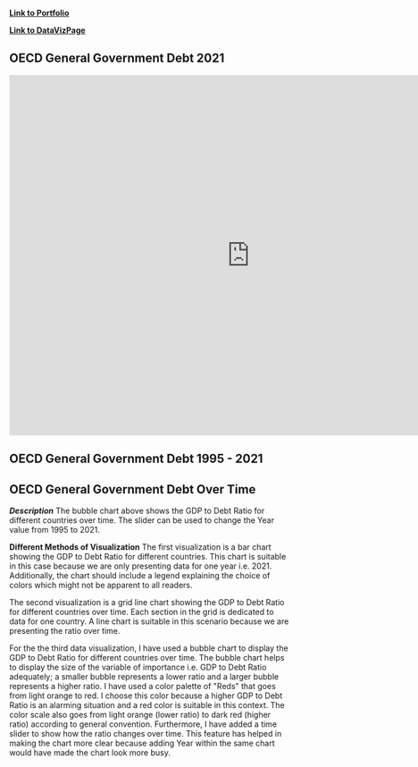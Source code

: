 [**Link to Portfolio**](https://mahrukh-k.github.io/Portfolio/)

[**Link to DataVizPage**](https://mahrukh-k.github.io/Portfolio/dataviz2.html)

## OECD General Government Debt 2021

<iframe src="https://data.oecd.org/chart/6S5r" width="860" height="645" style="border: 0" mozallowfullscreen="true" webkitallowfullscreen="true" allowfullscreen="true"><a href="https://data.oecd.org/chart/6S5r" target="_blank">OECD Chart: General government debt, Total, % of GDP, Annual, 2021</a></iframe>

## OECD General Government Debt 1995 - 2021

<div class="flourish-embed flourish-chart" data-src="visualisation/11701494"><script src="https://public.flourish.studio/resources/embed.js"></script></div>

## OECD General Government Debt Over Time

<div class="flourish-embed flourish-scatter" data-src="visualisation/11702433"><script src="https://public.flourish.studio/resources/embed.js"></script></div>

_**Description**_
The bubble chart above shows the GDP to Debt Ratio for different countries over time. The slider can be used to change the Year value from 1995 to 2021. 

**Different Methods of Visualization**
The first visualization is a bar chart showing the GDP to Debt Ratio for different countries. This chart is suitable in this case because we are only presenting data for one year i.e. 2021. Additionally, the chart should include a legend explaining the choice of colors which might not be apparent to all readers. 

The second visualization is a grid line chart showing the GDP to Debt Ratio for different countries over time. Each section in the grid is dedicated to data for one country. A line chart is suitable in this scenario because we are presenting the ratio over time. 

For the the third data visualization, I have used a bubble chart to display the GDP to Debt Ratio for different countries over time. The bubble chart helps to display the size of the variable of importance i.e. GDP to Debt Ratio adequately; a smaller bubble represents a lower ratio and a larger bubble represents a higher ratio. I have used a color palette of "Reds" that goes from light orange to red. I choose this color because a higher GDP to Debt Ratio is an alarming situation and a red color is suitable in this context. The color scale also goes from light orange (lower ratio) to dark red (higher ratio) according to general convention. Furthermore, I have added a time slider to show how the ratio changes over time. This feature has helped in making the chart more clear because adding Year within the same chart would have made the chart look more busy. 
